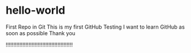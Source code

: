 # hello-world
First Repo in Git
This is my first GitHub Testing
I want to learn GitHub as soon as possible
Thank you


!!!!!!!!!!!!!!!!!!!!!!!!!!!!!!!!!!!!!!!!!!!!
